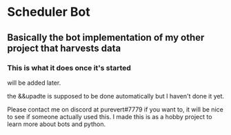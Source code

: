 # Scheduler Bot

## Basically the bot implementation of my other project that harvests data

### This is what it does once it's started
will be added later.

the &&upadte is supposed to be done automatically but I haven't done it yet.

Please contact me on discord at purevert#7779 if you want to, it will be nice to see if someone actually used this.
I made this is as a hobby project to learn more about bots and python.
